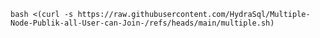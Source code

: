 ```bash <(curl -s https://raw.githubusercontent.com/HydraSql/Multiple-Node-Publik-all-User-can-Join-/refs/heads/main/multiple.sh)```
